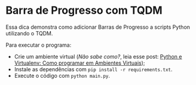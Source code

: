 # Barra de Progresso com TQDM

Essa dica demonstra como adicionar Barras de Progresso a scripts Python utilizando o TQDM.

Para executar o programa:
 
 - Crie um ambiente virtual (_Não sabe como?_, leia esse post: [Python e Virtualenv: Como programar em Ambientes Virtuais](https://pythonacademy.com.br/blog/python-e-virtualenv-como-programar-em-ambientes-virtuais));
 - Instale as dependências com `pip install -r requirements.txt`.
 - Execute o código com `python main.py`.

